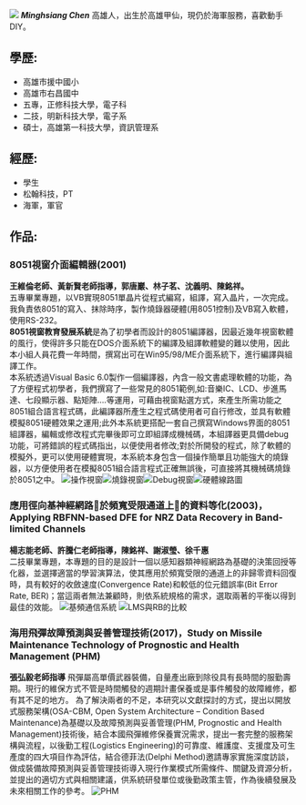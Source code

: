 ![](/img/minshain.jpg)  **_Minghsiang Chen_** 高雄人，出生於高雄甲仙，現仍於海軍服務，喜歡動手DIY。

## 學歷:
- 高雄市援中國小
- 高雄市右昌國中
- 五專，正修科技大學，電子科
- 二技，明新科技大學，電子系
- 碩士，高雄第一科技大學，資訊管理系

## 經歷:
- 學生
- 松翰科技，PT
- 海軍，軍官

## 作品:
### 8051視窗介面編輯器(2001)
**王維倫老師、黃新賢老師指導，郭唐巖、林子茗、沈義明、陳銘祥。**\
五專畢業專題，以VB實現8051單晶片從程式編寫，組譯，寫入晶片，一次完成。我負責依8051的寫入、抹除時序，製作燒錄器硬體(用8051控制)及VB寫入軟體，使用RS-232。\
**8051視窗教育發展系統**是為了初學者而設計的8051編譯器，因最近幾年視窗軟體的風行，使得許多只能在DOS介面系統下的編譯及組譯軟體變的難以使用，因此本小組人員花費一年時間，撰寫出可在Win95/98/ME介面系統下，進行編譯與組譯工作。\
本系統透過Visual Basic 6.0製作一個編譯器，內含一般文書處理軟體的功能，為了方便程式初學者，我們撰寫了一些常見的8051範例‚如:音樂IC、LCD、步進馬達、七段顯示器、點矩陣….等運用，可藉由視窗點選方式，來產生所需功能之8051組合語言程式碼，此編譯器所產生之程式碼使用者可自行修改，並具有軟體模擬8051硬體效果之運用;此外本系統更搭配一套自己撰寫Windows界面的8051組譯器，編輯或修改程式完畢後即可立即組譯成機械碼，本組譯器更具備debug功能，可將錯誤的程式碼指出，以便使用者修改;對於所開發的程式，除了軟體的模擬外，更可以使用硬體實現，本系統本身包含一個操作簡單且功能強大的燒錄器，以方便使用者在模擬8051組合語言程式正確無誤後，可直接將其機械碼燒錄於8051之中。
![操作視窗](/img/8051-1.png)![燒錄視窗](/img/8051-2.png)![Debug視窗](/img/8051-3.png)![硬體線路圖](/img/8051-4.png)

### 應用徑向基神經網路於頻寬受限通道上的資料等化(2003)，Applying RBFNN-based DFE for NRZ Data Recovery in Band-limited Channels
**楊志能老師、許騰仁老師指導，陳銘祥、謝淑瑩、徐千惠**\
二技畢業專題，本專題的目的是設計一個以感知器類神經網路為基礎的決策回授等化器，並選擇適當的學習演算法，使其應用於頻寬受限的通道上的非歸零資料回復時，具有較好的收斂速度(Convergence Rate)和較低的位元錯誤率(Bit Error Rate, BER)；當這兩者無法兼顧時，則依系統規格的需求，選取兩著的平衡以得到最佳的效能。
![基頻通信系統](/img/NRZ-1.png)
![LMS與RB的比較](/img/NRZ-2.png)

### 海用飛彈故障預測與妥善管理技術(2017)，Study on Missile Maintenance Technology of Prognostic and Health Management (PHM)
**張弘毅老師指導**
飛彈屬高單價武器裝備，自量產出廠到除役具有長時間的服勤壽期。現行的維保方式不管是時間觸發的週期計畫保養或是事件觸發的故障維修，都有其不足的地方。
為了解決兩者的不足，本研究以文獻探討的方式，提出以開放式服務架構(OSA-CBM, Open System Architecture – Condition Based Maintenance)為基礎以及故障預測與妥善管理(PHM, Prognostic and Health Management)技術後，結合本國飛彈維修保養實況需求，提出一套完整的服務架構與流程，以後勤工程(Logistics Engineering)的可靠度、維護度、支援度及可生產度的四大項目作為評估，結合德菲法(Delphi Method)邀請專家實施深度訪談，做成裝備故障預測與妥善管理技術導入現行作業模式所需條件、關鍵及資源分析，並提出的適切方式與相關建議，供系統研發單位或後勤政策主管，作為後續發展及未來相關工作的參考。
![PHM](/img/PHM-1.png)

